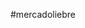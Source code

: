 #mercadoliebre
<i class="fa fa-search"></i>
<i class="fas fa-hand-holding-usd"></i>
<i class="far fa-id-card"></i>
<i class="fas fa-sign-in-alt"></i>
<i class="fas fa-shopping-basket"></i>
<i class="fa fa-bars burger"></i>
<i class="fas fa-credit-card"></i>
<i class="fas fa-gift"></i>
<i class="fas fa-user-shield"></i>
<i class="fas fa-truck"></i>